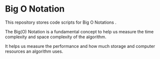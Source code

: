 # Big O Notation
This repository stores code scripts for Big O Notations . 

The Big(O) Notation is a fundamental concept to help us measure the time complexity and space complexity of the algorithm. 

It helps us measure the performance and how much storage and computer resources an algorithm uses.
